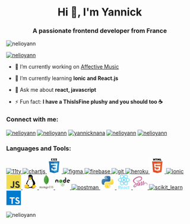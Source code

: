 <h1 align="center">Hi 👋, I'm Yannick</h1>
<h3 align="center">A passionate frontend developer from France</h3>

<p align="left"> <img src="https://komarev.com/ghpvc/?username=nelioyann&label=Profile%20views&color=0e75b6&style=flat" alt="nelioyann" /> </p>

<p align="left"> <a href="https://twitter.com/nelioyann" target="blank"><img src="https://img.shields.io/twitter/follow/nelioyann?logo=twitter&style=for-the-badge" alt="nelioyann" /></a> </p>

- 🔭 I’m currently working on [Affective Music](https://github.com/nelioyann/affective-music)

- 🌱 I’m currently learning **Ionic and React.js**

- 💬 Ask me about **react, javascript**

- ⚡ Fun fact: **I have a ThisIsFine plushy and you should too ☕**

<h3 align="left">Connect with me:</h3>
<p align="left">
<a href="https://codepen.io/nelioyann" target="blank"><img align="center" src="https://cdn.jsdelivr.net/npm/simple-icons@3.0.1/icons/codepen.svg" alt="nelioyann" height="30" width="40" /></a>
<a href="https://twitter.com/nelioyann" target="blank"><img align="center" src="https://cdn.jsdelivr.net/npm/simple-icons@3.0.1/icons/twitter.svg" alt="nelioyann" height="30" width="40" /></a>
<a href="https://linkedin.com/in/yannicknana" target="blank"><img align="center" src="https://cdn.jsdelivr.net/npm/simple-icons@3.0.1/icons/linkedin.svg" alt="yannicknana" height="30" width="40" /></a>
<a href="https://dribbble.com/nelioyann" target="blank"><img align="center" src="https://cdn.jsdelivr.net/npm/simple-icons@3.0.1/icons/dribbble.svg" alt="nelioyann" height="30" width="40" /></a>
<a href="https://www.behance.net/nelioyann" target="blank"><img align="center" src="https://cdn.jsdelivr.net/npm/simple-icons@3.0.1/icons/behance.svg" alt="nelioyann" height="30" width="40" /></a>
</p>

<h3 align="left">Languages and Tools:</h3>
<p align="left"> <a href="https://www.11ty.dev/" target="_blank"> <img src="https://gist.githubusercontent.com/vivek32ta/c7f7bf583c1fb1c58d89301ea40f37fd/raw/f4c85cce5790758286b8f155ef9a177710b995df/11ty.svg" alt="11ty" width="40" height="40"/> </a> <a href="https://www.chartjs.org" target="_blank"> <img src="https://www.chartjs.org/media/logo-title.svg" alt="chartjs" width="40" height="40"/> </a> <a href="https://www.w3schools.com/css/" target="_blank"> <img src="https://raw.githubusercontent.com/devicons/devicon/master/icons/css3/css3-original-wordmark.svg" alt="css3" width="40" height="40"/> </a> <a href="https://www.figma.com/" target="_blank"> <img src="https://www.vectorlogo.zone/logos/figma/figma-icon.svg" alt="figma" width="40" height="40"/> </a> <a href="https://firebase.google.com/" target="_blank"> <img src="https://www.vectorlogo.zone/logos/firebase/firebase-icon.svg" alt="firebase" width="40" height="40"/> </a> <a href="https://git-scm.com/" target="_blank"> <img src="https://www.vectorlogo.zone/logos/git-scm/git-scm-icon.svg" alt="git" width="40" height="40"/> </a> <a href="https://heroku.com" target="_blank"> <img src="https://www.vectorlogo.zone/logos/heroku/heroku-icon.svg" alt="heroku" width="40" height="40"/> </a> <a href="https://www.w3.org/html/" target="_blank"> <img src="https://raw.githubusercontent.com/devicons/devicon/master/icons/html5/html5-original-wordmark.svg" alt="html5" width="40" height="40"/> </a> <a href="https://ionicframework.com" target="_blank"> <img src="https://upload.wikimedia.org/wikipedia/commons/d/d1/Ionic_Logo.svg" alt="ionic" width="40" height="40"/> </a> <a href="https://developer.mozilla.org/en-US/docs/Web/JavaScript" target="_blank"> <img src="https://raw.githubusercontent.com/devicons/devicon/master/icons/javascript/javascript-original.svg" alt="javascript" width="40" height="40"/> </a> <a href="https://www.linux.org/" target="_blank"> <img src="https://raw.githubusercontent.com/devicons/devicon/master/icons/linux/linux-original.svg" alt="linux" width="40" height="40"/> </a> <a href="https://www.mongodb.com/" target="_blank"> <img src="https://raw.githubusercontent.com/devicons/devicon/master/icons/mongodb/mongodb-original-wordmark.svg" alt="mongodb" width="40" height="40"/> </a> <a href="https://nodejs.org" target="_blank"> <img src="https://raw.githubusercontent.com/devicons/devicon/master/icons/nodejs/nodejs-original-wordmark.svg" alt="nodejs" width="40" height="40"/> </a> <a href="https://postman.com" target="_blank"> <img src="https://www.vectorlogo.zone/logos/getpostman/getpostman-icon.svg" alt="postman" width="40" height="40"/> </a> <a href="https://www.python.org" target="_blank"> <img src="https://raw.githubusercontent.com/devicons/devicon/master/icons/python/python-original.svg" alt="python" width="40" height="40"/> </a> <a href="https://reactjs.org/" target="_blank"> <img src="https://raw.githubusercontent.com/devicons/devicon/master/icons/react/react-original-wordmark.svg" alt="react" width="40" height="40"/> </a> <a href="https://sass-lang.com" target="_blank"> <img src="https://raw.githubusercontent.com/devicons/devicon/master/icons/sass/sass-original.svg" alt="sass" width="40" height="40"/> </a> <a href="https://scikit-learn.org/" target="_blank"> <img src="https://upload.wikimedia.org/wikipedia/commons/0/05/Scikit_learn_logo_small.svg" alt="scikit_learn" width="40" height="40"/> </a> <a href="https://www.typescriptlang.org/" target="_blank"> <img src="https://raw.githubusercontent.com/devicons/devicon/master/icons/typescript/typescript-original.svg" alt="typescript" width="40" height="40"/> </a> </p>

<p><img align="left" src="https://github-readme-stats.vercel.app/api/top-langs?username=nelioyann&show_icons=true&locale=en&layout=compact" alt="nelioyann" /></p>



